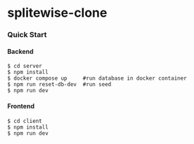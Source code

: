 # splitewise-clone

### Quick Start

#### Backend

```
$ cd server
$ npm install
$ docker compose up     #run database in docker container
$ npm run reset-db-dev  #run seed
$ npm run dev

```

#### Frontend

```
$ cd client
$ npm install
$ npm run dev

```
